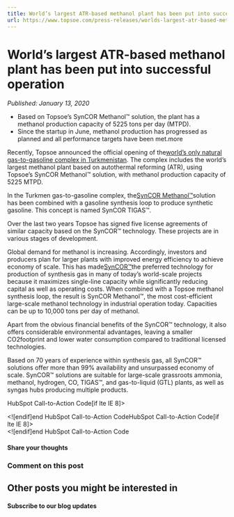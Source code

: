 ```yaml
---
title: World’s largest ATR-based methanol plant has been put into successful operation
url: https://www.topsoe.com/press-releases/worlds-largest-atr-based-methanol-plant-has-been-put-into-successful-operation#main-content
---
```


# World’s largest ATR-based methanol plant has been put into successful operation

*Published: January 13, 2020*

- Based on Topsoe’s SynCOR Methanol™ solution, the plant has a methanol production capacity of 5225 tons per day (MTPD).
- Since the startup in June, methanol production has progressed as planned and all performance targets have been met.more

Recently, Topsoe announced the official opening of the[world’s only natural gas-to-gasoline complex in Turkmenistan](/worlds-only-natural-gas-to-gasoline-plant-in-operation-in-turkmenistan). The complex includes the world’s largest methanol plant based on autothermal reforming (ATR), using Topsoe’s SynCOR Methanol™ solution, with methanol production capacity of 5225 MTPD.

In the Turkmen gas-to-gasoline complex, the[SynCOR Methanol™](https://www.topsoe.com/products/syncor-methanoltm)solution has been combined with a gasoline synthesis loop to produce synthetic gasoline. This concept is named SynCOR TIGAS™.

Over the last two years Topsoe has signed five license agreements of similar capacity based on the SynCOR™ technology. These projects are in various stages of development.

Global demand for methanol is increasing. Accordingly, investors and producers plan for larger plants with improved energy efficiency to achieve economy of scale. This has made[SynCOR™](https://www.topsoe.com/products/equipment/syncortm-autothermal-reformer-atr)the preferred technology for production of synthesis gas in many of today’s world-scale projects because it maximizes single-line capacity while significantly reducing capital as well as operating costs. When combined with a Topsoe methanol synthesis loop, the result is SynCOR Methanol™, the most cost-efficient large-scale methanol technology in industrial operation today. Capacities can be up to 10,000 tons per day of methanol.

Apart from the obvious financial benefits of the SynCOR™ technology, it also offers considerable environmental advantages, leaving a smaller CO2footprint and lower water consumption compared to traditional licensed technologies.

Based on 70 years of experience within synthesis gas, all SynCOR™ solutions offer more than 99% availability and unsurpassed economy of scale. SynCOR™ solutions are suitable for large-scale grassroots ammonia, methanol, hydrogen, CO, TIGAS™, and gas-to-liquid (GTL) plants, as well as syngas hubs producing multiple products.

HubSpot Call-to-Action Code[if lte IE 8]><div id="hs-cta-ie-element"></div><![endif][](https://cta-redirect.hubspot.com/cta/redirect/2115834/7a94fb27-7f73-4264-9406-6e2166f8b929)end HubSpot Call-to-Action CodeHubSpot Call-to-Action Code[if lte IE 8]><div id="hs-cta-ie-element"></div><![endif][](https://cta-redirect.hubspot.com/cta/redirect/2115834/1a1b276a-ef27-42bf-b784-00656aa20061)end HubSpot Call-to-Action Code

#### Share your thoughts

### Comment on this post

## Other posts you might be interested in

#### Subscribe to our blog updates
